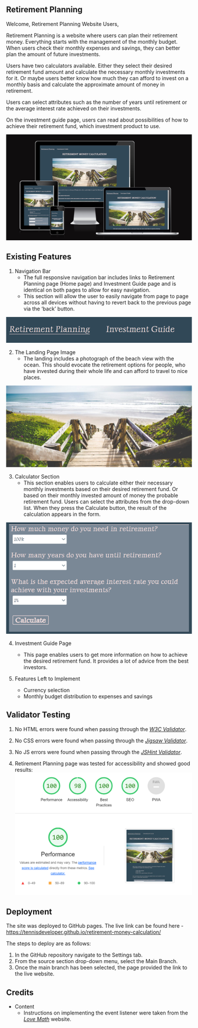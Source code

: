 ## Retirement Planning

Welcome, Retirement Planning Website Users,

Retirement Planning is a website where users can plan their retirement money. Everything starts with the management of the monthly budget. When users check their monthly expenses and savings, they can better plan the amount of future investments. 

Users have two calculators available. Either they select their desired retirement fund amount and calculate the necessary monthly investments for it. Or maybe users better know how much they can afford to invest on a monthly basis and calculate the approximate amount of money in retirement.

Users can select attributes such as the number of years until retirement or the average interest rate achieved on their investments.

On the investment guide page, users can read about possibilities of how to achieve their retirement fund, which investment product to use.

![website_screenshots, the screenshots of the website showing the responsive elements](/assets/images/am_i_responsive.png)

## Existing Features

1. Navigation Bar
    - The full responsive navigation bar includes links to Retirement Planning page (Home page) and Investment Guide page and is identical on both pages to allow for easy navigation.
    - This section will allow the user to easily navigate from page to page across all devices without having to revert back to the previous page via the ‘back’ button.

 ![menu_bar, the navigation menu image](/assets/images/menu_bar.png)

2. The Landing Page Image
    - The landing includes a photograph of the beach view with the ocean. This should evocate the retirement options for people, who have invested during their whole life and can afford to travel to nice places.
    
![ocean, the landing page image](/assets/images/ocean.jpg)


3. Calculator Section
    - This section enables users to calculate either their necessary monthly investments based on their desired retirement fund. Or based on their monthly invested amount of money the probable retirement fund. Users can select the attributes from the drop-down list. When they press the Calculate button, the result of the calculation appears in the form.

![calculator_section, two retirement planning calculators](/assets/images/calculator_section.png)

4. Investment Guide Page
    - This page enables users to get more information on how to achieve the desired retirement fund. It provides a lot of advice from the best investors.

5. Features Left to Implement
    - Currency selection
    - Monthly budget distribution to expenses and savings


## Validator Testing

1. No HTML errors were found when passing through the *[W3C Validator](https://validator.w3.org/nu/?doc=https%3A%2F%2Ftennisdeveloper.github.io%2Fretirement-money-calculation%2F)*.

2. No CSS errors were found when passing through the *[Jigsaw Validator](https://jigsaw.w3.org/css-validator/validator?uri=https%3A%2F%2Ftennisdeveloper.github.io%2Fretirement-money-calculation%2F&profile=css3svg&usermedium=all&warning=1&vextwarning=&lang=cs)*.

3. No JS errors were found when passing through the *[JSHint Validator](https://jshint.com/)*.

4. Retirement Planning page was tested for accessibility and showed good results:
![performance_testing, lighthouse test in developer tools](/assets/images/performance_testing.png)

## Deployment
The site was deployed to GitHub pages. 
The live link can be found here - https://tennisdeveloper.github.io/retirement-money-calculation/

The steps to deploy are as follows:
1. In the GitHub repository navigate to the Settings tab.
2. From the source section drop-down menu, select the Main Branch.
3. Once the main branch has been selected, the page provided the link to the live website.

## Credits

- Content
    - Instructions on implementing the event listener were taken from the *[Love Math](https://tennisdeveloper.github.io/love-maths/)* website. 

